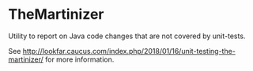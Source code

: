 # TheMartinizer
Utility to report on Java code changes that are not covered by unit-tests.

See http://lookfar.caucus.com/index.php/2018/01/16/unit-testing-the-martinizer/ 
for more information.
